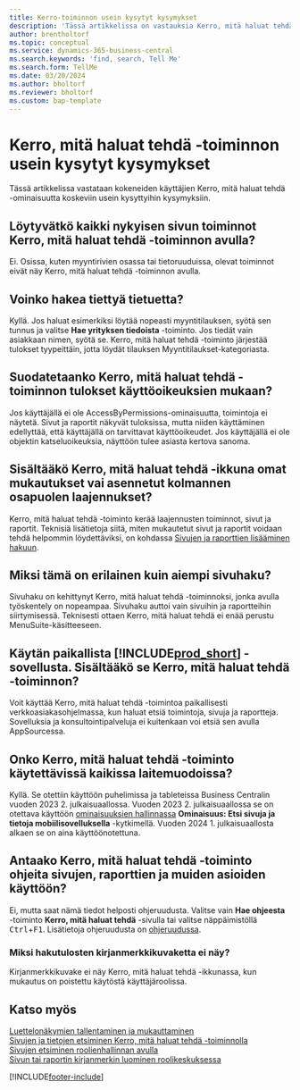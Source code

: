 ```yaml
---
title: Kerro-toiminnon usein kysytyt kysymykset
description: 'Tässä artikkelissa on vastauksia Kerro, mitä haluat tehdä -toimintoon liittyviin usein kysyttyihin kysymyksiin, joita kumppanit ja asiakkaat esittävät.'
author: brentholtorf
ms.topic: conceptual
ms.service: dynamics-365-business-central
ms.search.keywords: 'find, search, Tell Me'
ms.search.form: TellMe
ms.date: 03/20/2024
ms.author: bholtorf
ms.reviewer: bholtorf
ms.custom: bap-template
---
```

# Kerro, mitä haluat tehdä -toiminnon usein kysytyt kysymykset

Tässä artikkelissa vastataan kokeneiden käyttäjien Kerro, mitä haluat tehdä -ominaisuutta koskeviin usein kysyttyihin kysymyksiin.

## Löytyvätkö kaikki nykyisen sivun toiminnot Kerro, mitä haluat tehdä -toiminnon avulla?

Ei. Osissa, kuten myyntirivien osassa tai tietoruuduissa, olevat toiminnot eivät näy Kerro, mitä haluat tehdä -toiminnon avulla.

## Voinko hakea tiettyä tietuetta?

Kyllä. Jos haluat esimerkiksi löytää nopeasti myyntitilauksen, syötä sen tunnus ja valitse **Hae yrityksen tiedoista** -toiminto. Jos tiedät vain asiakkaan nimen, syötä se. Kerro, mitä haluat tehdä -toiminto järjestää tulokset tyypeittäin, jotta löydät tilauksen Myyntitilaukset-kategoriasta.

## Suodatetaanko Kerro, mitä haluat tehdä -toiminnon tulokset käyttöoikeuksien mukaan?

Jos käyttäjällä ei ole AccessByPermissions-ominaisuutta, toimintoja ei näytetä. Sivut ja raportit näkyvät tuloksissa, mutta niiden käyttäminen edellyttää, että käyttäjällä on tarvittavat käyttöoikeudet. Jos käyttäjällä ei ole objektin katseluoikeuksia, näyttöön tulee asiasta kertova sanoma.

## Sisältääkö Kerro, mitä haluat tehdä -ikkuna omat mukautukset vai asennetut kolmannen osapuolen laajennukset?

Kerro, mitä haluat tehdä -toiminto kerää laajennusten toiminnot, sivut ja raportit. Teknisiä lisätietoja siitä, miten mukautetut sivut ja raportit voidaan tehdä helpommin löydettäviksi, on kohdassa [Sivujen ja raporttien lisääminen hakuun](/dynamics365/business-central/dev-itpro/developer/devenv-al-menusuite-functionality).

## Miksi tämä on erilainen kuin aiempi sivuhaku?

Sivuhaku on kehittynyt Kerro, mitä haluat tehdä -toiminnoksi, jonka avulla työskentely on nopeampaa. Sivuhaku auttoi vain sivuihin ja raportteihin siirtymisessä. Teknisesti ottaen Kerro, mitä haluat tehdä ei enää perustu MenuSuite-käsitteeseen.

## Käytän paikallista [!INCLUDE[prod_short](includes/prod_short.md)] -sovellusta. Sisältääkö se Kerro, mitä haluat tehdä -toiminnon?

Voit käyttää Kerro, mitä haluat tehdä -toimintoa paikallisesti verkkoasiakasohjelmassa, kun haluat etsiä toimintoja, sivuja ja raportteja. Sovelluksia ja konsultointipalveluja ei kuitenkaan voi etsiä sen avulla AppSourcessa.

## Onko Kerro, mitä haluat tehdä -toiminto käytettävissä kaikissa laitemuodoissa?

Kyllä. Se otettiin käyttöön puhelimissa ja tableteissa Business Centralin vuoden 2023 2. julkaisuaallossa. Vuoden 2023 2. julkaisuaallossa se on otettava käyttöön [ominaisuuksien hallinnassa](/dynamics365/business-central/dev-itpro/administration/feature-management) **Ominaisuus: Etsi sivuja ja tietoja mobiilisovelluksella** -kytkimellä. Vuoden 2024 1. julkaisuaallosta alkaen se on aina käyttöönotettuna.

<!-- removed in v20 because of Help pane
### Are the documentation results available in any language?
The help articles display in the language you have specified in **My Settings**, if help is available in that language.
-->

## Antaako Kerro, mitä haluat tehdä -toiminto ohjeita sivujen, raporttien ja muiden asioiden käyttöön?

Ei, mutta saat nämä tiedot helposti ohjeruudusta. Valitse vain **Hae ohjeesta** -toiminto **Kerro, mitä haluat tehdä** -sivulla tai valitse näppäimistöllä <kbd>Ctrl</kbd>+<kbd>F1</kbd>. Lisätietoja ohjeruudusta on [ohjeruudussa](product-help-and-support.md#help-pane).

### Miksi hakutulosten kirjanmerkkikuvaketta ei näy?

Kirjanmerkkikuvake ei näy Kerro, mitä haluat tehdä -ikkunassa, kun mukautus on poistettu käytöstä käyttäjäroolissa.

## Katso myös  

[Luettelonäkymien tallentaminen ja mukauttaminen](ui-views.md)  
[Sivujen ja tietojen etsiminen Kerro, mitä haluat tehdä -toiminnolla](ui-search.md)  
[Sivujen etsiminen roolienhallinnan avulla](ui-role-explorer.md)  
[Sivun tai raportin kirjanmerkin luominen roolikeskuksessa](ui-bookmarks.md)

[!INCLUDE[footer-include](includes/footer-banner.md)]